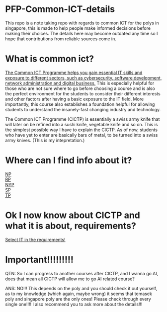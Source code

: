 # PFP-Common-ICT-details
This repo is a note taking repo with regards to common ICT for the polys in singapore, this is made to help people make informed decisions before making their choices. The details here may become outdated any time so I hope that contributions from reliable sources come in.


# What is common ict?

[The Common ICT Programme helps you gain essential IT skills and exposure to different sectors, such as cybersecurity, software development, network administration and digital business.](https://www.nyp.edu.sg/schools/sit/full-time-courses/common-ict-programme.html#:~:text=The%20Common%20ICT%20Programme%20helps,network%20administration%20and%20digital%20business.) This is especially helpful for those who are not sure where to go before choosing a course and is also the perfect environment for the students to consider their different interests and other factors after having a basic exposure to the IT field. More importantly, this course also establishes a foundation helpful for allowing students to understand the insanely-fast changing industry and technology.       

The Common ICT Programme (CICTP) is essentially a swiss army knife that will later on be refined into a sushi knife, vegetable knife and so on. This is the simplest possible way I have to explain the CICTP. As of now, students who have yet to enter are basically bars of metal, to be turned into a swiss army knives. (This is my intepretation.)

# Where can I find info about it?

[NP](https://www.np.edu.sg/schools-courses/academic-schools/school-of-infocomm-technology/common-ict-programme)           
[RP](https://www.rp.edu.sg/soi/full-time-diplomas/Details/common-ict-programme)           
[NYP](https://www.nyp.edu.sg/schools/sit/full-time-courses/common-ict-programme.html)         
[SP](https://www.sp.edu.sg/soc/courses/full-time-diplomas/common-ict-programme/overview)            
[TP](https://www.tp.edu.sg/t63)         

# Ok I now know about CICTP and what it is about, requirements?

[Select IT in the requirements!](https://pfp.polytechnic.edu.sg/PFP/pfp_courses.html)


# Important!!!!!!!!!

QTN: So I can progress to another courses after CICTP, and I wanna go AI, does that mean all CICTP will allow me to go AI related course?          

ANS: NO!!! This depends on the poly and you should check it out yourself, as to my knowledge (which again, maybe wrong) it seems that temasek poly and singapore poly are the only ones! Please check through every single one!!!! I also recommend you to ask more about the details!!!

